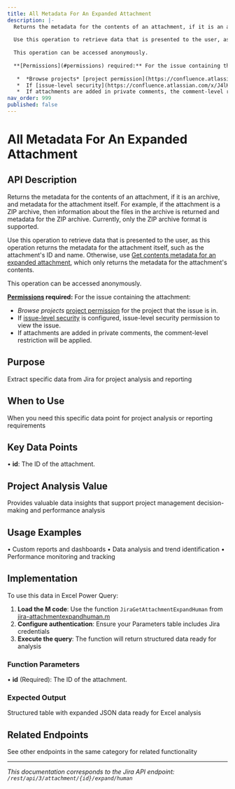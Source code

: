 ```yaml
---
title: All Metadata For An Expanded Attachment
description: |-
  Returns the metadata for the contents of an attachment, if it is an archive, and metadata for the attachment itself. For example, if the attachment is a ZIP archive, then information about the files in the archive is returned and metadata for the ZIP archive. Currently, only the ZIP archive format is supported.
  
  Use this operation to retrieve data that is presented to the user, as this operation returns the metadata for the attachment itself, such as the attachment's ID and name. Otherwise, use [ Get contents metadata for an expanded attachment](#api-rest-api-3-attachment-id-expand-raw-get), which only returns the metadata for the attachment's contents.
  
  This operation can be accessed anonymously.
  
  **[Permissions](#permissions) required:** For the issue containing the attachment:
  
   *  *Browse projects* [project permission](https://confluence.atlassian.com/x/yodKLg) for the project that the issue is in.
   *  If [issue-level security](https://confluence.atlassian.com/x/J4lKLg) is configured, issue-level security permission to view the issue.
   *  If attachments are added in private comments, the comment-level restriction will be applied.
nav_order: 999
published: false
---
```


# All Metadata For An Expanded Attachment

## API Description
Returns the metadata for the contents of an attachment, if it is an archive, and metadata for the attachment itself. For example, if the attachment is a ZIP archive, then information about the files in the archive is returned and metadata for the ZIP archive. Currently, only the ZIP archive format is supported.

Use this operation to retrieve data that is presented to the user, as this operation returns the metadata for the attachment itself, such as the attachment's ID and name. Otherwise, use [ Get contents metadata for an expanded attachment](#api-rest-api-3-attachment-id-expand-raw-get), which only returns the metadata for the attachment's contents.

This operation can be accessed anonymously.

**[Permissions](#permissions) required:** For the issue containing the attachment:

 *  *Browse projects* [project permission](https://confluence.atlassian.com/x/yodKLg) for the project that the issue is in.
 *  If [issue-level security](https://confluence.atlassian.com/x/J4lKLg) is configured, issue-level security permission to view the issue.
 *  If attachments are added in private comments, the comment-level restriction will be applied.

## Purpose
Extract specific data from Jira for project analysis and reporting

## When to Use
When you need this specific data point for project analysis or reporting requirements

## Key Data Points
• **id**: The ID of the attachment.

## Project Analysis Value
Provides valuable data insights that support project management decision-making and performance analysis

## Usage Examples
• Custom reports and dashboards
• Data analysis and trend identification
• Performance monitoring and tracking

## Implementation
To use this data in Excel Power Query:

1. **Load the M code**: Use the function `JiraGetAttachmentExpandHuman` from [jira-attachmentexpandhuman.m](../assets/jira-attachmentexpandhuman.m)
2. **Configure authentication**: Ensure your Parameters table includes Jira credentials
3. **Execute the query**: The function will return structured data ready for analysis

### Function Parameters
• **id** (Required): The ID of the attachment.

### Expected Output
Structured table with expanded JSON data ready for Excel analysis

## Related Endpoints
See other endpoints in the same category for related functionality

---
*This documentation corresponds to the Jira API endpoint: `/rest/api/3/attachment/{id}/expand/human`*

